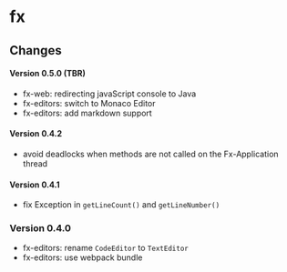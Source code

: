 # fx

## Changes

#### Version 0.5.0 (TBR)

- fx-web: redirecting javaScript console to Java
- fx-editors: switch to Monaco Editor
- fx-editors: add markdown support

#### Version 0.4.2

- avoid deadlocks when methods are not called on the Fx-Application thread

#### Version 0.4.1

- fix Exception in `getLineCount()` and `getLineNumber()`

### Version 0.4.0

- fx-editors: rename `CodeEditor` to `TextEditor`
- fx-editors: use webpack bundle

